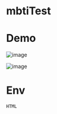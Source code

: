 # mbtiTest

# Demo

![image](https://user-images.githubusercontent.com/52990629/121812491-e5606480-cca2-11eb-9ba5-eec08002fa0b.png)

![image](https://user-images.githubusercontent.com/52990629/121812500-f1e4bd00-cca2-11eb-82f9-a7c6da7ecb05.png)

# Env

```
HTML
```
